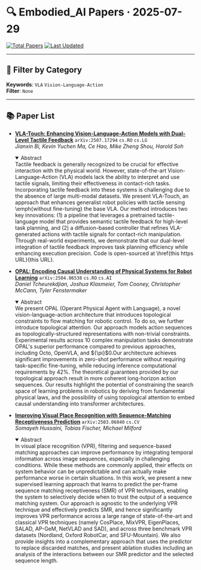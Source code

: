 # 🔍 Embodied_AI Papers · 2025-07-29

[![Total Papers](https://img.shields.io/badge/Papers-3-2688EB)]()
[![Last Updated](https://img.shields.io/badge/dynamic/json?url=https://api.github.com/repos/tavish9/awesome-daily-AI-arxiv/commits/main&query=%24.commit.author.date&label=updated&color=orange)]()

---

## 📌 Filter by Category
**Keywords**: `VLA` `Vision-Language-Action`  
**Filter**: `None`

---

## 📚 Paper List

- **[VLA-Touch: Enhancing Vision-Language-Action Models with Dual-Level Tactile Feedback](https://arxiv.org/abs/2507.17294)**  `arXiv:2507.17294`  `cs.RO` `cs.LG`  
  _Jianxin Bi, Kevin Yuchen Ma, Ce Hao, Mike Zheng Shou, Harold Soh_
  <details open><summary>Abstract</summary>
  Tactile feedback is generally recognized to be crucial for effective interaction with the physical world. However, state-of-the-art Vision-Language-Action (VLA) models lack the ability to interpret and use tactile signals, limiting their effectiveness in contact-rich tasks. Incorporating tactile feedback into these systems is challenging due to the absence of large multi-modal datasets. We present VLA-Touch, an approach that enhances generalist robot policies with tactile sensing \emph{without fine-tuning} the base VLA. Our method introduces two key innovations: (1) a pipeline that leverages a pretrained tactile-language model that provides semantic tactile feedback for high-level task planning, and (2) a diffusion-based controller that refines VLA-generated actions with tactile signals for contact-rich manipulation. Through real-world experiments, we demonstrate that our dual-level integration of tactile feedback improves task planning efficiency while enhancing execution precision. Code is open-sourced at \href{this https URL}{this URL}.
  </details>

- **[OPAL: Encoding Causal Understanding of Physical Systems for Robot Learning](https://arxiv.org/abs/2504.06538)**  `arXiv:2504.06538`  `cs.RO` `cs.AI`  
  _Daniel Tcheurekdjian, Joshua Klasmeier, Tom Cooney, Christopher McCann, Tyler Fenstermaker_
  <details open><summary>Abstract</summary>
  We present OPAL (Operant Physical Agent with Language), a novel vision-language-action architecture that introduces topological constraints to flow matching for robotic control. To do so, we further introduce topological attention. Our approach models action sequences as topologically-structured representations with non-trivial constraints. Experimental results across 10 complex manipulation tasks demonstrate OPAL's superior performance compared to previous approaches, including Octo, OpenVLA, and ${\pi}$0.Our architecture achieves significant improvements in zero-shot performance without requiring task-specific fine-tuning, while reducing inference computational requirements by 42%. The theoretical guarantees provided by our topological approach result in more coherent long-horizon action sequences. Our results highlight the potential of constraining the search space of learning problems in robotics by deriving from fundamental physical laws, and the possibility of using topological attention to embed causal understanding into transformer architectures.
  </details>

- **[Improving Visual Place Recognition with Sequence-Matching Receptiveness Prediction](https://arxiv.org/abs/2503.06840)**  `arXiv:2503.06840`  `cs.CV`  
  _Somayeh Hussaini, Tobias Fischer, Michael Milford_
  <details open><summary>Abstract</summary>
  In visual place recognition (VPR), filtering and sequence-based matching approaches can improve performance by integrating temporal information across image sequences, especially in challenging conditions. While these methods are commonly applied, their effects on system behavior can be unpredictable and can actually make performance worse in certain situations. In this work, we present a new supervised learning approach that learns to predict the per-frame sequence matching receptiveness (SMR) of VPR techniques, enabling the system to selectively decide when to trust the output of a sequence matching system. Our approach is agnostic to the underlying VPR technique and effectively predicts SMR, and hence significantly improves VPR performance across a large range of state-of-the-art and classical VPR techniques (namely CosPlace, MixVPR, EigenPlaces, SALAD, AP-GeM, NetVLAD and SAD), and across three benchmark VPR datasets (Nordland, Oxford RobotCar, and SFU-Mountain). We also provide insights into a complementary approach that uses the predictor to replace discarded matches, and present ablation studies including an analysis of the interactions between our SMR predictor and the selected sequence length.
  </details>
